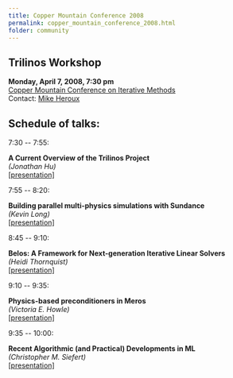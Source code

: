 ```yaml
---
title: Copper Mountain Conference 2008
permalink: copper_mountain_conference_2008.html
folder: community
---
```


## Trilinos Workshop  
**Monday, April 7, 2008, 7:30 pm**  
[Copper Mountain Conference on Iterative Methods](http://grandmaster.colorado.edu/~copper/2008/)  
Contact: [Mike Heroux](mailto:maherou@sandia.gov)

## Schedule of talks:



7:30 -- 7:55:

**A Current Overview of the Trilinos Project**  
<cite>(Jonathan Hu)</cite>  
[[presentation]](http://trilinos.org/oldsite/events/copper_mountain_2008/presentations/overview_CM08.ppt)

7:55 -- 8:20:

**Building parallel multi-physics simulations with Sundance**  
<cite>(Kevin Long)</cite>  
[[presentation]](http://trilinos.org/oldsite/events/copper_mountain_2008/presentations/sundance_CM08.pdf)

8:45 -- 9:10:

**Belos: A Framework for Next-generation Iterative Linear Solvers**  
<cite>(Heidi Thornquist)</cite>  
[[presentation]](http://trilinos.org/oldsite/events/copper_mountain_2008/presentations/belos_CM08.ppt)

9:10 -- 9:35:

**Physics-based preconditioners in Meros**  
<cite>(Victoria E. Howle)</cite>  
[[presentation]](http://trilinos.org/oldsite/events/copper_mountain_2008/presentations/meros_CM08.pdf)

9:35 -- 10:00:

**Recent Algorithmic (and Practical) Developments in ML**  
<cite>(Christopher M. Siefert)</cite>  
[[presentation]](http://trilinos.org/oldsite/events/copper_mountain_2008/presentations/ml_CM08.pdf)

